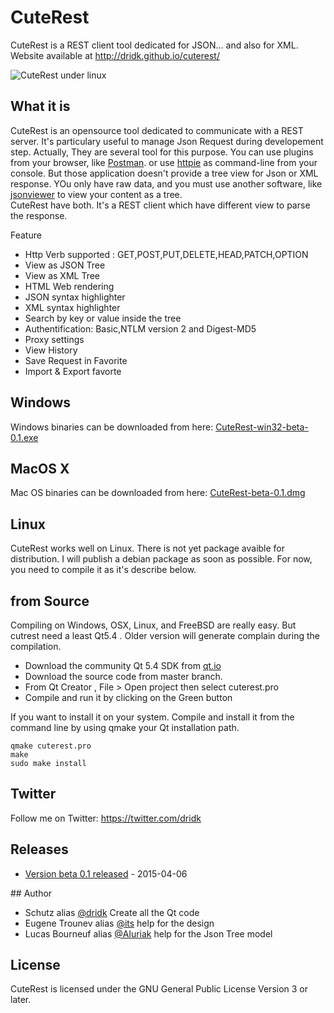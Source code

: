 # CuteRest
CuteRest is a REST client tool dedicated for JSON... and also for XML. 
Website available at http://dridk.github.io/cuterest/

![CuteRest under linux](https://raw.githubusercontent.com/dridk/cuterest/master/screenshot.png "cuterest")

## What it is
CuteRest is an opensource tool dedicated to communicate with a REST server. It's particulary useful to manage 
Json Request during developement step. Actually, They are several tool for this purpose. You can use plugins from
your browser, like [Postman](https://chrome.google.com/webstore/detail/postman-rest-client/fdmmgilgnpjigdojojpjoooidkmcomcm). or use [httpie](https://github.com/jakubroztocil/httpie) as command-line from your console. But those application doesn't provide
a tree view for Json or XML response. YOu only have raw data, and you must use another software, like 
[jsonviewer](http://jsonviewer.stack.hu/) to view your content as a tree.  
CuteRest have both. It's a REST client which have different view to parse the response.

Feature

* Http Verb supported : GET,POST,PUT,DELETE,HEAD,PATCH,OPTION 
* View as JSON Tree
* View as XML Tree 
* HTML Web rendering
* JSON syntax highlighter
* XML syntax highlighter
* Search by key or value inside the tree
* Authentification: Basic,NTLM version 2 and Digest-MD5 
* Proxy settings
* View History
* Save Request in Favorite
* Import & Export favorte 

## Windows
Windows binaries can be downloaded from here:
[CuteRest-win32-beta-0.1.exe](https://github.com/dridk/cuterest/releases/download/v0.1-beta/CuteRest-win32-beta-0.1.exe)


## MacOS X
Mac OS binaries can be downloaded from here:
[CuteRest-beta-0.1.dmg](https://github.com/dridk/cuterest/releases/download/v0.1-beta/CuteRest-beta-0.1.dmg)


## Linux

CuteRest works well on Linux. There is not yet package avaible for distribution. I will publish a debian package
as soon as possible. For now, you need to compile it as it's describe below. 

## from Source
Compiling on Windows, OSX, Linux, and FreeBSD are really easy. But cutrest need a least Qt5.4 . Older version will generate complain during the compilation. 
* Download the community Qt 5.4 SDK from [qt.io](http://www.qt.io/download/)
* Download the source code from master branch. 
* From Qt Creator , File > Open project  then select cuterest.pro
* Compile and run it by clicking on the Green button

If you want to install it on your system. Compile and install it from the command line by using qmake your Qt installation path. 
    
    qmake cuterest.pro
    make
    sudo make install

## Twitter

Follow me on Twitter: https://twitter.com/dridk

## Releases

* [Version beta 0.1 released](https://github.com/dridk/cuterest/releases/tag/v0.1-beta) - 2015-04-06

## Author
*  Schutz alias [@dridk](https://github.com/dridk) Create all the Qt code
* Eugene Trounev alias [@its](https://github.com/its) help for the design
* Lucas Bourneuf alias [@Aluriak](https://github.com/its) help for the Json Tree model 

## License

CuteRest is licensed under the GNU General Public License Version 3 or later.

